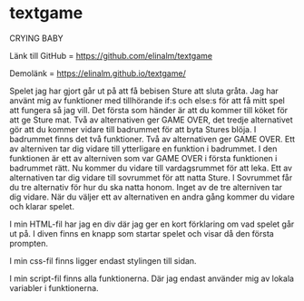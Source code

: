 # textgame

CRYING BABY

Länk till GitHub = https://github.com/elinalm/textgame

Demolänk =  https://elinalm.github.io/textgame/

Spelet jag har gjort går ut på att få bebisen Sture att sluta gråta. 
Jag har använt mig av funktioner med tillhörande if:s och else:s för 
att få mitt spel att fungera så jag vill. 
Det första som händer är att du kommer till köket för att ge Sture mat. 
Två av alternativen ger GAME OVER, det tredje alternativet gör att du kommer
vidare till badrummet för att byta Stures blöja. 
I badrummet finns det två funktioner. Två av alternativen ger GAME OVER. Ett
av alterniven tar dig vidare till ytterligare en funktion i badrummet. I den funktionen
är ett av alterniven som var GAME OVER i första funktionen i badrummet rätt. 
Nu kommer du vidare till vardagsrummet för att leka. Ett av alternativen tar 
dig vidare till sovrummet för att natta Sture. 
I Sovrummet får du tre alternativ för hur du ska natta honom. Inget av de tre alterniven tar 
dig vidare. När du väljer ett av alternativen en andra gång kommer du vidare och 
klarar spelet. 


I min HTML-fil har jag en div där jag ger en kort förklaring om vad 
spelet går ut på. I diven finns en knapp som startar spelet och visar
då den första prompten. 


I min css-fil finns ligger endast stylingen till sidan. 


I min script-fil finns alla funktionerna. Där jag endast använder mig av 
lokala variabler i funktionerna. 

